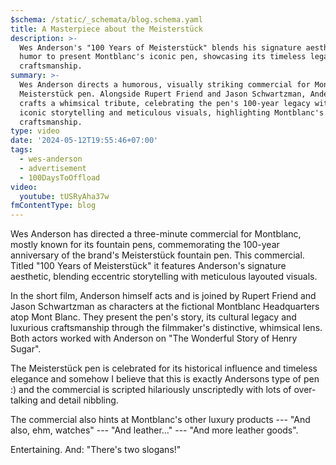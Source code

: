 ```yaml
---
$schema: /static/_schemata/blog.schema.yaml
title: A Masterpiece about the Meisterstück
description: >-
  Wes Anderson's "100 Years of Meisterstück" blends his signature aesthetic with
  humor to present Montblanc's iconic pen, showcasing its timeless legacy and
  craftsmanship.
summary: >-
  Wes Anderson directs a humorous, visually striking commercial for Montblanc’s
  Meisterstück pen. Alongside Rupert Friend and Jason Schwartzman, Anderson
  crafts a whimsical tribute, celebrating the pen's 100-year legacy with his
  iconic storytelling and meticulous visuals, highlighting Montblanc's luxury
  craftsmanship.
type: video
date: '2024-05-12T19:55:46+07:00'
tags:
  - wes-anderson
  - advertisement
  - 100DaysToOffload
video:
  youtube: tUSRyAha37w
fmContentType: blog
---
```


Wes Anderson has directed a three-minute commercial for Montblanc, mostly known for its fountain pens, commemorating the 100-year anniversary of the brand's Meisterstück fountain pen. This commercial. Titled "100 Years of Meisterstück" it features Anderson's signature aesthetic, blending eccentric storytelling with meticulous layouted visuals.

In the short film, Anderson himself acts and is joined by Rupert Friend and Jason Schwartzman as characters at the fictional Montblanc Headquarters atop Mont Blanc. They present the pen's story, its cultural legacy and luxurious craftsmanship through the filmmaker's distinctive, whimsical lens. Both actors worked with Anderson on "The Wonderful Story of Henry Sugar".

The Meisterstück pen is celebrated for its historical influence and timeless elegance and somehow I believe that this is exactly Andersons type of pen :) and the commercial is scripted hilariously unscriptedly with lots of over-talking and detail nibbling.

The commercial also hints at Montblanc's other luxury products --- "And also, ehm, watches" --- "And leather…" --- "And more leather goods".

Entertaining. And: "There's two slogans!"
